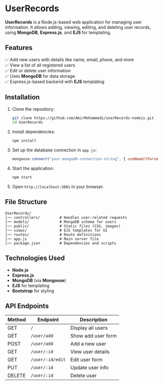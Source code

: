 # UserRecords  

**UserRecords** is a Node.js-based web application for managing user information. It allows adding, viewing, editing, and deleting user records, using **MongoDB**, **Express.js**, and **EJS** for templating.  

## Features  
✅ Add new users with details like name, email, phone, and more  
✅ View a list of all registered users  
✅ Edit or delete user information  
✅ Uses **MongoDB** for data storage  
✅ Express.js-based backend with **EJS** templating  

## Installation  

1. Clone the repository:  
   ```bash
   git clone https://github.com/AmirMohammedi/userRecords-nodejs.git
   cd UserRecords
   ```

2. Install dependencies:  
   ```bash
   npm install
   ```

3. Set up the database connection in `app.js`:  
   ```javascript
   mongoose.connect("your-mongodb-connection-string", { useNewUrlParser: true, useUnifiedTopology: true });
   ```

4. Start the application:  
   ```bash
   npm start
   ```

5. Open `http://localhost:3001` in your browser.  

## File Structure  

```
UserRecords/
│── controllers/         # Handles user-related requests
│── models/              # MongoDB schema for users
│── public/              # Static files (CSS, images)
│── views/               # EJS templates for UI
│── routes/              # Route definitions
│── app.js               # Main server file
│── package.json         # Dependencies and scripts
```

## Technologies Used  
- **Node.js**  
- **Express.js**  
- **MongoDB** (via **Mongoose**)  
- **EJS** for templating  
- **Bootstrap** for styling  

## API Endpoints  

| Method | Endpoint       | Description |
|--------|--------------|-------------|
| GET    | `/`          | Display all users |
| GET    | `/user/add`  | Show add user form |
| POST   | `/user/add`  | Add a new user |
| GET    | `/user/:id`  | View user details |
| GET    | `/user/:id/edit` | Edit user form |
| PUT    | `/user/:id`  | Update user info |
| DELETE | `/user/:id`  | Delete user |
